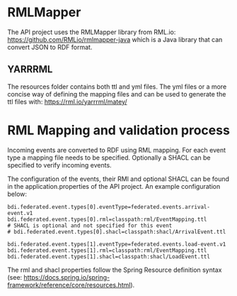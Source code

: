 # RMLMapper

The API project uses the RMLMapper library from RML.io: https://github.com/RMLio/rmlmapper-java which is a Java library that can convert JSON to RDF format.

## YARRRML

The resources folder contains both ttl and yml files. The yml files or a more concise way of defining the mapping files and can be used to generate the ttl files with: https://rml.io/yarrrml/matey/

# RML Mapping and validation process

Incoming events are converted to RDF using RML mapping. For each event type a mapping file needs to be specified. 
Optionally a SHACL can be specified to verify incoming events. 

The configuration of the events, their RMl and optional SHACL can be found in the application.properties of the API project. An example configuration below:

```properties
bdi.federated.event.types[0].eventType=federated.events.arrival-event.v1
bdi.federated.event.types[0].rml=classpath:rml/EventMapping.ttl
# SHACL is optional and not specified for this event
# bdi.federated.event.types[0].shacl=classpath:shacl/ArrivalEvent.ttl

bdi.federated.event.types[1].eventType=federated.events.load-event.v1
bdi.federated.event.types[1].rml=classpath:rml/EventMapping.ttl
bdi.federated.event.types[1].shacl=classpath:shacl/LoadEvent.ttl
```

The rml and shacl properties follow the Spring Resource definition syntax (see: https://docs.spring.io/spring-framework/reference/core/resources.html).